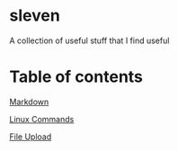 # sleven
A collection of useful stuff that I find useful

# Table of contents 

[Markdown](https://github.com/adam-p/markdown-here/wiki/Markdown-Cheatsheet)

[Linux Commands](./linux.md)

[File Upload](./fileupload.md)

